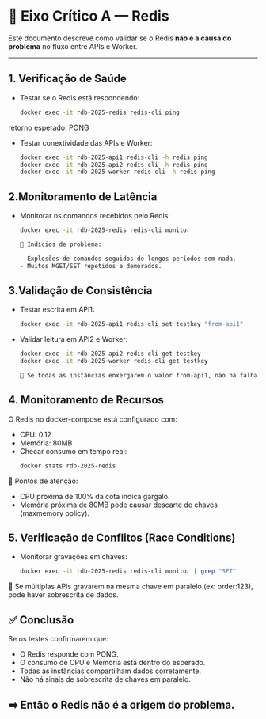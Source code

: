 # 📌 Eixo Crítico A — Redis

Este documento descreve como validar se o Redis **não é a causa do problema** no fluxo entre APIs e Worker.

---

## 1. Verificação de Saúde

- Testar se o Redis está respondendo:
  ```bash
  docker exec -it rdb-2025-redis redis-cli ping
retorno esperado: PONG
 
- Testar conextividade das APIs e Worker:
  ```bash
  docker exec -it rdb-2025-api1 redis-cli -h redis ping
  docker exec -it rdb-2025-api2 redis-cli -h redis ping
  docker exec -it rdb-2025-worker redis-cli -h redis ping

## 2.Monitoramento de Latência

- Monitorar os comandos recebidos pelo Redis:
  ```bash
  docker exec -it rdb-2025-redis redis-cli monitor

  📌 Indícios de problema:

  - Explosões de comandos seguidos de longos períodos sem nada.
  - Muitos MGET/SET repetidos e demorados.

## 3.Validação de Consistência
- Testar escrita em API1:
  ```bash
  docker exec -it rdb-2025-api1 redis-cli set testkey "from-api1"

- Validar leitura em API2 e Worker:
  ```bash
  docker exec -it rdb-2025-api2 redis-cli get testkey
  docker exec -it rdb-2025-worker redis-cli get testkey

  📌 Se todas as instâncias enxergarem o valor from-api1, não há falha de consistência.  

## 4. Monitoramento de Recursos
O Redis no docker-compose está configurado com:

- CPU: 0.12
- Memória: 80MB
- Checar consumo em tempo real:
  ```bash
  docker stats rdb-2025-redis

📌 Pontos de atenção:

- CPU próxima de 100% da cota indica gargalo.
- Memória próxima de 80MB pode causar descarte de chaves (maxmemory policy).

## 5. Verificação de Conflitos (Race Conditions)
- Monitorar gravações em chaves:
  ```bash
  docker exec -it rdb-2025-redis redis-cli monitor | grep "SET"

📌 Se múltiplas APIs gravarem na mesma chave em paralelo (ex: order:123), pode haver sobrescrita de dados.

## ✅ Conclusão
Se os testes confirmarem que:
- O Redis responde com PONG.
- O consumo de CPU e Memória está dentro do esperado.
- Todas as instâncias compartilham dados corretamente.
- Não há sinais de sobrescrita de chaves em paralelo.

## ➡️ Então o Redis não é a origem do problema.  